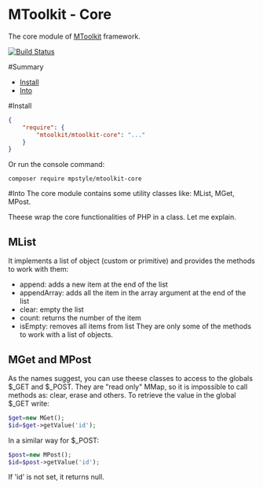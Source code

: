 MToolkit - Core
===============
The core module of [MToolkit](https://github.com/mtoolkit/mtoolkit) framework.

[![Build Status](https://travis-ci.org/mtoolkit/mtoolkit-core.svg?branch=master)](https://travis-ci.org/mtoolkit/mtoolkit-core)

#Summary
- [Install](#install)
- [Into](#intro)

#<a name="install"></a>Install
```json
{
    "require": {
        "mtoolkit/mtoolkit-core": "..."
    }
}
```
Or run the console command:
```
composer require mpstyle/mtoolkit-core
```

#<a name="intro"></a>Into
The core module contains some utility classes like: MList, MGet, MPost.

Theese wrap the core functionalities of PHP in a class. Let me explain.

## MList
It implements a list of object (custom or primitive) and provides the methods to work with them:
- append: adds a new item at the end of the list
- appendArray: adds all the item in the array argument at the end of the list
- clear: empty the list
- count: returns the number of the item
- isEmpty: removes all items from list
They are only some of the methods to work with a list of objects.

## MGet and MPost
As the names suggest, you can use theese classes to access to the globals $_GET and $_POST.
They are "read only" MMap, so it is impossible to call methods as: clear, erase and others.
To retrieve the value in the global $_GET write:
```php
$get=new MGet();
$id=$get->getValue('id');
```
In a similar way for $_POST:
```php
$post=new MPost();
$id=$post->getValue('id');
```
If 'id' is not set, it returns null.


